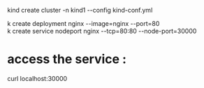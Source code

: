 kind create cluster -n kind1 --config kind-conf.yml

k create deployment nginx --image=nginx --port=80  
k create service nodeport nginx --tcp=80:80 --node-port=30000

# access the service :
curl localhost:30000
